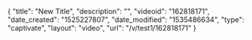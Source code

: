 {
    "title": "New Title",
    "description": "",
    "videoid": "162818171",
    "date_created": "1525227807",
    "date_modified": "1535486634",
    "type": "captivate",
    "layout": "video",
    "url": "\/v\/test1\/162818171"
}
